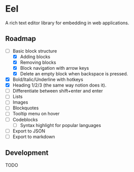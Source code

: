 # Eel

A rich text editor library for embedding in web applications.

## Roadmap

- [ ] Basic block structure
  - [x] Adding blocks
  - [x] Removing blocks
  - [x] Block navigation with arrow keys
  - [x] Delete an empty block when backspace is pressed.
- [x] Bold/Italic/Underline with hotkeys
- [x] Heading 1/2/3 (the same way notion does it).
- [ ] Differentiate between shift+enter and enter
- [ ] Lists
- [ ] Images
- [ ] Blockquotes
- [ ] Tooltip menu on hover
- [ ] Codeblocks
  - [ ] Syntax highlight for popular languages
- [ ] Export to JSON
- [ ] Export to markdown

## Development

TODO
